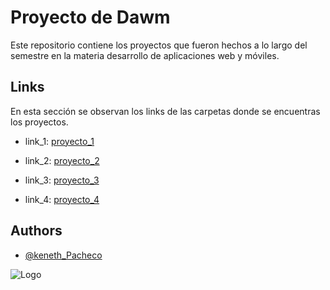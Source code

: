 # Proyecto de Dawm

Este repositorio contiene los proyectos que fueron hechos a lo largo del semestre en la materia desarrollo de aplicaciones web y móviles.  

 

## Links
En esta sección se observan los links de las carpetas donde se encuentras los proyectos.   

- link_1: [proyecto_1](https://github.com/kenethPs/dawm/tree/main/proyectos/proyecto%201)

- link_2: [proyecto_2](https://github.com/kenethPs/dawm/tree/main/proyectos/proyecto%202)

- link_3: [proyecto_3](https://github.com/kenethPs/dawm/tree/main/proyectos/proyecto%203)

- link_4: [proyecto_4](https://github.com/kenethPs/dawm/tree/main/proyectos/proyecto%204)

## Authors

- [@keneth_Pacheco](https://www.github.com/kenethPs)


![Logo](https://www.espol.edu.ec/sites/default/files/logo-nota.jpg)

